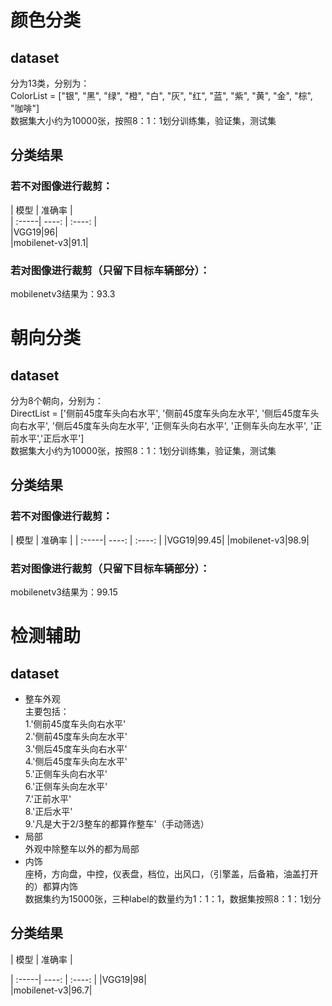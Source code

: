 # 颜色分类
## dataset  
分为13类，分别为：  
ColorList = ["银", "黑", "绿", "橙", "白", "灰", "红", "蓝", "紫", "黄", "金", "棕", "咖啡"]  
数据集大小约为10000张，按照8：1：1划分训练集，验证集，测试集  
## 分类结果
### 若不对图像进行裁剪：  
| 模型 | 准确率 |  
| :-----| ----: | :----: |  
|VGG19|96|  
|mobilenet-v3|91.1|  
### 若对图像进行裁剪（只留下目标车辆部分）：  
mobilenetv3结果为：93.3  
# 朝向分类
## dataset
分为8个朝向，分别为：  
DirectList = ['侧前45度车头向右水平', '侧前45度车头向左水平', '侧后45度车头向右水平', '侧后45度车头向左水平', '正侧车头向右水平', '正侧车头向左水平', '正前水平','正后水平']  
数据集大小约为10000张，按照8：1：1划分训练集，验证集，测试集  
## 分类结果
### 若不对图像进行裁剪：  
| 模型 | 准确率 |
| :-----| ----: | :----: |
|VGG19|99.45|
|mobilenet-v3|98.9|
### 若对图像进行裁剪（只留下目标车辆部分）：  
mobilenetv3结果为：99.15  
# 检测辅助
## dataset
* 整车外观  
主要包括：  
1.'侧前45度车头向右水平'  
2.'侧前45度车头向左水平'   
3.'侧后45度车头向右水平'   
4.'侧后45度车头向左水平'  
5.'正侧车头向右水平'   
6.'正侧车头向左水平'   
7.'正前水平'  
8.'正后水平'  
9.'凡是大于2/3整车的都算作整车'（手动筛选）  
* 局部  
外观中除整车以外的都为局部  
* 内饰  
座椅，方向盘，中控，仪表盘，档位，出风口，（引擎盖，后备箱，油盖打开的）都算内饰  
数据集约为15000张，三种label的数量约为1：1：1，数据集按照8：1：1划分  
## 分类结果  
|  模型 | 准确率 |  

| :-----| ----: | :----: |
|VGG19|98|  
|mobilenet-v3|96.7|
